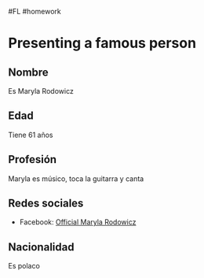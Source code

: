 #FL #homework 

# Presenting a famous person
## Nombre
Es Maryla Rodowicz

## Edad
Tiene 61 años

## Profesión
Maryla es músico, toca la guitarra y canta

## Redes sociales
- Facebook: [Official Maryla Rodowicz](https://www.facebook.com/official.maryla.rodowicz/)

## Nacionalidad
Es polaco